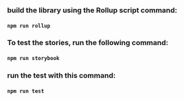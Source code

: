 ### build the library using the Rollup script command:

#### `npm run rollup`

### To test the stories, run the following command:

#### `npm run storybook`

### run the test with this command:

#### `npm run test`
